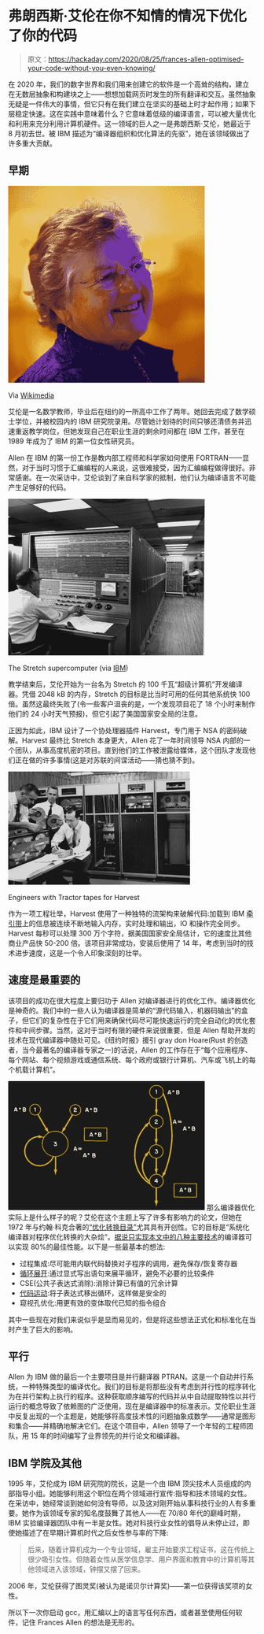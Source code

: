 # 弗朗西斯·艾伦在你不知情的情况下优化了你的代码

> 原文：<https://hackaday.com/2020/08/25/frances-allen-optimised-your-code-without-you-even-knowing/>

在 2020 年，我们的数字世界和我们用来创建它的软件是一个高耸的结构，建立在无数层抽象和构建块之上——想想加载网页时发生的所有翻译和交互。虽然抽象无疑是一件伟大的事情，但它只有在我们建立在坚实的基础上时才起作用；如果下层稳定快速。这在实践中意味着什么？它意味着低级的编译语言，可以被大量优化和利用来充分利用计算机硬件。这一领域的巨人之一是弗朗西斯·艾伦，她最近于 8 月初去世。被 IBM 描述为“编译器组织和优化算法的先驱”，她在该领域做出了许多重大贡献。

## 早期

![](img/c56a1007e93ea59915feb31e55aaf9c6.png)

Via [Wikimedia](https://commons.wikimedia.org/wiki/File:Allen_mg_2545-b.jpg)

艾伦是一名数学教师，毕业后在纽约的一所高中工作了两年。她回去完成了数学硕士学位，并被校园内的 IBM 研究院录用。尽管她计划待的时间只够还清债务并迅速重返教学岗位，但她发现自己在职业生涯的剩余时间都在 IBM 工作，甚至在 1989 年成为了 IBM 的第一位女性研究员。

Allen 在 IBM 的第一份工作是教内部工程师和科学家如何使用 FORTRAN——显然，对于当时习惯于汇编编程的人来说，这很难接受，因为汇编编程做得很好。非常感谢。在一次采访中，艾伦谈到了来自科学家的抵制，他们认为编译语言不可能产生足够好的代码。

![](img/8740c373a57f05eec9d07adb8643b4a9.png)

The Stretch supercomputer (via [IBM](https://www-03.ibm.com/press/us/en/photo/25084.wss))

教学结束后，艾伦开始为一台名为 Stretch 的 100 千瓦“超级计算机”开发编译器。凭借 2048 kB 的内存，Stretch 的目标是比当时可用的任何其他系统快 100 倍。虽然这最终失败了(令一些客户沮丧的是，一个发现项目花了 18 个小时来制作他们的 24 小时天气预报)，但它引起了美国国家安全局的注意。

正因为如此，IBM 设计了一个协处理器插件 Harvest，专门用于 NSA 的密码破解。Harvest 最终比 Stretch 本身更大，Allen 花了一年时间领导 NSA 内部的一个团队，从事高度机密的项目。直到他们的工作被泄露给媒体，这个团队才发现他们正在做的许多事情(这是对苏联的间谍活动——猜也猜不到)。

![](img/666c8018db3e7bf1f791a5e6f6684617.png)

Engineers with Tractor tapes for Harvest

作为一项工程壮举，Harvest 使用了一种独特的流架构来破解代码:加载到 IBM [牵引带](https://en.wikipedia.org/wiki/IBM_7950_Harvest)上的信息被连续不断地输入内存，实时处理和输出，IO 和操作完全同步。Harvest 每秒可以处理 300 万个字符，据美国国家安全局估计，它的速度比其他商业产品快 50-200 倍。该项目非常成功，安装后使用了 14 年，考虑到当时的技术进步速度，这是一个令人印象深刻的壮举。

## 速度是最重要的

该项目的成功在很大程度上要归功于 Allen 对编译器进行的优化工作。编译器优化是神奇的。我们中的一些人认为编译器是简单的“源代码输入，机器码输出”的盒子，但它们的复杂性在于它们用来确保代码尽可能快速运行的完全自动化的优化套件和中间步骤。当然，这对于当时有限的硬件来说很重要，但是 Allen 帮助开发的技术在现代编译器中随处可见。《纽约时报》援引 gray don Hoare(Rust 的创造者，当今最著名的编译器专家之一)的话说，Allen 的工作存在于“每个应用程序、每个网站、每个视频游戏或通信系统、每个政府或银行计算机、汽车或飞机上的每个机载计算机”。

[![](img/84543875ab3288c86b204a8811ac91e1.png)](https://hackaday.com/wp-content/uploads/2020/08/frances-allen-optimization-diagram.jpg) 那么编译器优化实际上是什么样子的呢？艾伦在这个主题上写了许多有影响力的论文，但她在 1972 年与约翰·科克合著的[“优化转换目录”](https://www.clear.rice.edu/comp512/Lectures/Papers/1971-allen-catalog.pdf)尤其具有开创性。它的目标是“系统化编译器对程序优化转换的大杂烩”。[据说只实现本文中的八种主要技术](https://thenewstack.io/rust-creator-graydon-hoare-recounts-the-history-of-compilers/)的编译器可以实现 80%的最佳性能。以下是一些最基本的想法:

*   过程集成:尽可能用内联代码替换对子程序的调用，避免保存/恢复寄存器
*   [循环展开](https://en.wikipedia.org/wiki/Loop_unrolling):通过显式写出语句来展平循环，避免不必要的比较条件
*   CSE(公共子表达式消除):消除计算已有值的冗余计算
*   [代码运动](https://en.wikipedia.org/wiki/Loop-invariant_code_motion):将子表达式移出循环，这样做是安全的
*   窥视孔优化:用更有效的变体取代已知的指令组合

其中一些现在对我们来说似乎是显而易见的，但是将这些想法正式化和标准化在当时产生了巨大的影响。

## 平行

Allen 为 IBM 做的最后一个主要项目是并行翻译器 PTRAN。这是一个自动并行系统，一种特殊类型的编译优化。我们的目标是将那些没有考虑到并行性的程序转化为在并行架构上执行的程序。这种获取顺序编写的代码并从中自动提取特性以并行运行的概念导致了依赖图的广泛使用，现在是编译器中的标准表示。艾伦职业生涯中反复出现的一个主题是，她能够将高度技术性的问题抽象成数学——通常是图形和集合——并精确地解决它们。在这个项目中，Allen 领导了一个年轻的工程师团队，用 15 年的时间编写了业界领先的并行论文和编译器。

## IBM 学院及其他

1995 年，艾伦成为 IBM 研究院的院长，这是一个由 IBM 顶尖技术人员组成的内部指导小组。她能够利用这个职位在两个领域进行宣传:指导和技术领域的女性。在采访中，她经常谈到她如何没有导师，以及这对刚开始从事科技行业的人有多重要。她作为该领域专家的知名度鼓舞了其他人——在 70/80 年代的巅峰时期，IBM 实验编译器团队中有一半是女性。她对科技行业女性的倡导从未停止过，即使她描述了在早期计算机时代之后女性参与率的下降:

> 后来，随着计算机成为一个专业领域，雇主开始要求工程证书，这在传统上很少吸引女性。但随着女性从医学信息学、用户界面和教育中的计算机等其他领域进入该领域，钟摆又摆了回来。

2006 年，艾伦获得了图灵奖(被认为是诺贝尔计算奖)——第一位获得该奖项的女性。

所以下一次你启动 gcc，用汇编以上的语言写任何东西，或者甚至使用任何软件，记住 Frances Allen 的想法是无形的。